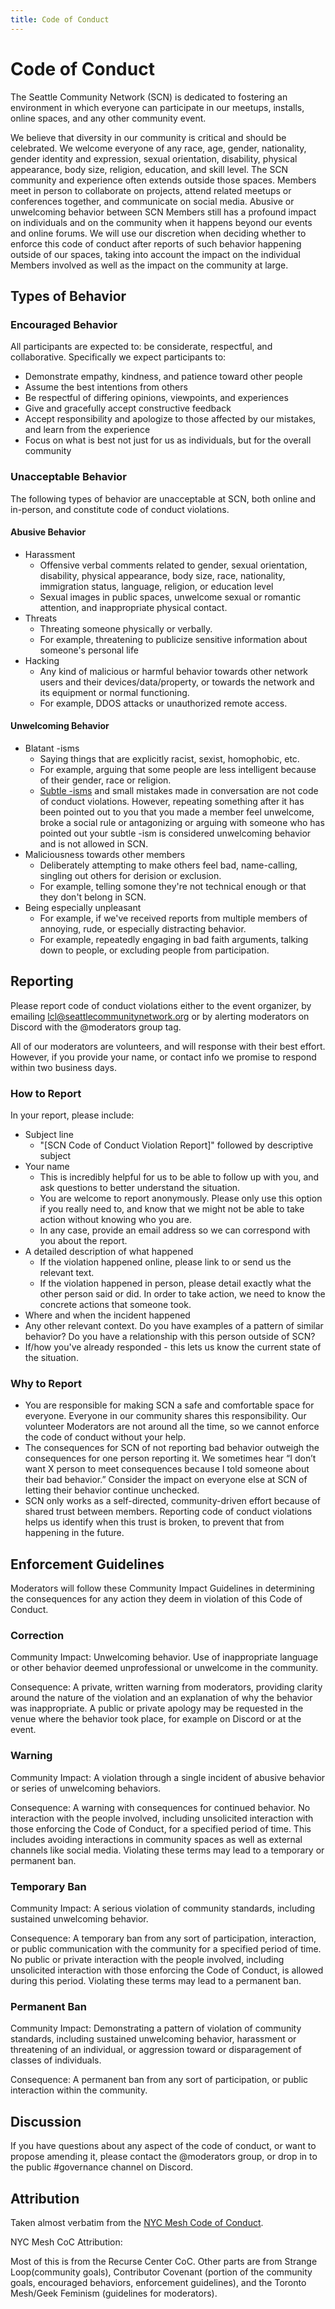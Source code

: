 ```yaml
---
title: Code of Conduct
---
```


# Code of Conduct

The Seattle Community Network (SCN) is dedicated to fostering an environment in which everyone can participate in our meetups, installs, online spaces, and any other community event.

We believe that diversity in our community is critical and should be celebrated. We welcome everyone of any race, age, gender, nationality, gender identity and expression, sexual orientation, disability, physical appearance, body size, religion, education, and skill level. The SCN community and experience often extends outside those spaces. Members meet in person to collaborate on projects, attend related meetups or conferences together, and communicate on social media. Abusive or unwelcoming behavior between SCN Members still has a profound impact on individuals and on the community when it happens beyond our events and online forums. We will use our discretion when deciding whether to enforce this code of conduct after reports of such behavior happening outside of our spaces, taking into account the impact on the individual Members involved as well as the impact on the community at large.

## Types of Behavior

### Encouraged Behavior

All participants are expected to: be considerate, respectful, and collaborative. Specifically we expect participants to:

- Demonstrate empathy, kindness, and patience toward other people
- Assume the best intentions from others
- Be respectful of differing opinions, viewpoints, and experiences
- Give and gracefully accept constructive feedback
- Accept responsibility and apologize to those affected by our mistakes, and learn from the experience
- Focus on what is best not just for us as individuals, but for the overall community

### Unacceptable Behavior

The following types of behavior are unacceptable at SCN, both online and in-person, and constitute code of conduct violations.

#### Abusive Behavior

- Harassment
	- Offensive verbal comments related to gender, sexual orientation, disability, physical appearance, body size, race, nationality, immigration status, language, religion, or education level
	- Sexual images in public spaces, unwelcome sexual or romantic attention, and inappropriate physical contact.
- Threats
	- Threating someone physically or verbally.
	- For example, threatening to publicize sensitive information about someone's personal life
- Hacking
	- Any kind of malicious or harmful behavior towards other network users and their devices/data/property, or towards the network and its equipment or normal functioning.
	- For example, DDOS attacks or unauthorized remote access.
#### Unwelcoming Behavior

- Blatant -isms
	- Saying things that are explicitly racist, sexist, homophobic, etc.
	- For example, arguing that some people are less intelligent because of their gender, race or religion.
	- [Subtle -isms](https://www.recurse.com/social-rules#no-subtle-isms) and small mistakes made in conversation are not code of conduct violations. However, repeating something after it has been pointed out to you that you made a member feel unwelcome, broke a social rule or antagonizing or arguing with someone who has pointed out your subtle -ism is considered unwelcoming behavior and is not allowed in SCN.
- Maliciousness towards other members
	- Deliberately attempting to make others feel bad, name-calling, singling out others for derision or exclusion.
	- For example, telling somone they're not technical enough or that they don't belong in SCN.
- Being especially unpleasant
	- For example, if we've received reports from multiple members of annoying, rude, or especially distracting behavior.
	- For example, repeatedly engaging in bad faith arguments, talking down to people, or excluding people from participation.

## Reporting

Please report code of conduct violations either to the event organizer, by emailing lcl@seattlecommunitynetwork.org or by alerting moderators on Discord with the @moderators group tag.

All of our moderators are volunteers, and will response with their best effort. However, if you provide your name, or contact info we promise to respond within two business days.

### How to Report

In your report, please include:

- Subject line
	- "[SCN Code of Conduct Violation Report]" followed by descriptive subject
- Your name
	- This is incredibly helpful for us to be able to follow up with you, and ask questions to better understand the situation.
	- You are welcome to report anonymously. Please only use this option if you really need to, and know that we might not be able to take action without knowing who you are.
	- In any case, provide an email address so we can correspond with you about the report.
- A detailed description of what happened
	- If the violation happened online, please link to or send us the relevant text.
	- If the violation happened in person, please detail exactly what the other person said or did. In order to take action, we need to know the concrete actions that someone took.
- Where and when the incident happened
- Any other relevant context. Do you have examples of a pattern of similar behavior? Do you have a relationship with this person outside of SCN?
- If/how you've already responded - this lets us know the current state of the situation.

### Why to Report
- You are responsible for making SCN a safe and comfortable space for everyone. Everyone in our community shares this responsibility. Our volunteer Moderators are not around all the time, so we cannot enforce the code of conduct without your help.
- The consequences for SCN of not reporting bad behavior outweigh the consequences for one person reporting it. We sometimes hear “I don’t want X person to meet consequences because I told someone about their bad behavior.” Consider the impact on everyone else at SCN of letting their behavior continue unchecked.
- SCN only works as a self-directed, community-driven effort because of shared trust between members. Reporting code of conduct violations helps us identify when this trust is broken, to prevent that from happening in the future.

## Enforcement Guidelines

Moderators will follow these Community Impact Guidelines in determining the consequences for any action they deem in violation of this Code of Conduct.

### Correction

Community Impact: Unwelcoming behavior. Use of inappropriate language or other behavior deemed unprofessional or unwelcome in the community.

Consequence: A private, written warning from moderators, providing clarity around the nature of the violation and an explanation of why the behavior was inappropriate. A public or private apology may be requested in the venue where the behavior took place, for example on Discord or at the event.

### Warning

Community Impact: A violation through a single incident of abusive behavior or series of unwelcoming behaviors.

Consequence: A warning with consequences for continued behavior. No interaction with the people involved, including unsolicited interaction with those enforcing the Code of Conduct, for a specified period of time. This includes avoiding interactions in community spaces as well as external channels like social media. Violating these terms may lead to a temporary or permanent ban.

### Temporary Ban

Community Impact: A serious violation of community standards, including sustained unwelcoming behavior.

Consequence: A temporary ban from any sort of participation, interaction, or public communication with the community for a specified period of time. No public or private interaction with the people involved, including unsolicited interaction with those enforcing the Code of Conduct, is allowed during this period. Violating these terms may lead to a permanent ban.

### Permanent Ban

Community Impact: Demonstrating a pattern of violation of community standards, including sustained unwelcoming behavior, harassment or threatening of an individual, or aggression toward or disparagement of classes of individuals.

Consequence: A permanent ban from any sort of participation, or public interaction within the community.

## Discussion

If you have questions about any aspect of the code of conduct, or want to propose amending it, please contact the @moderators group, or drop in to the public #governance channel on Discord.

## Attribution

Taken almost verbatim from the [NYC Mesh Code of Conduct](https://www.nycmesh.net/coc).

NYC Mesh CoC Attribution:

Most of this is from the Recurse Center CoC. Other parts are from Strange Loop(community goals), Contributor Covenant (portion of the community goals, encouraged behaviors, enforcement guidelines), and the Toronto Mesh/Geek Feminism (guidelines for moderators).
